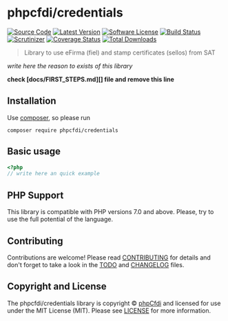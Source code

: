 # phpcfdi/credentials

[![Source Code][badge-source]][source]
[![Latest Version][badge-release]][release]
[![Software License][badge-license]][license]
[![Build Status][badge-build]][build]
[![Scrutinizer][badge-quality]][quality]
[![Coverage Status][badge-coverage]][coverage]
[![Total Downloads][badge-downloads]][downloads]

> Library to use eFirma (fiel) and stamp certificates (sellos) from SAT

*write here the reason to exists of this library*

**check [docs/FIRST_STEPS.md][] file and remove this line**


## Installation

Use [composer](https://getcomposer.org/), so please run
```shell
composer require phpcfdi/credentials
```


## Basic usage

```php
<?php
// write here an quick example
```


## PHP Support

This library is compatible with PHP versions 7.0 and above.
Please, try to use the full potential of the language.


## Contributing

Contributions are welcome! Please read [CONTRIBUTING][] for details
and don't forget to take a look in the [TODO][] and [CHANGELOG][] files.


## Copyright and License

The phpcfdi/credentials library is copyright © [phpCfdi](https://www.phpcfdi.com/)
and licensed for use under the MIT License (MIT). Please see [LICENSE][] for more information.


[contributing]: https://github.com/phpcfdi/credentials/blob/master/CONTRIBUTING.md
[changelog]: https://github.com/phpcfdi/credentials/blob/master/docs/CHANGELOG.md
[todo]: https://github.com/phpcfdi/credentials/blob/master/docs/TODO.md

[source]: https://github.com/phpcfdi/credentials
[release]: https://github.com/phpcfdi/credentials/releases
[license]: https://github.com/phpcfdi/credentials/blob/master/LICENSE
[build]: https://travis-ci.org/phpcfdi/credentials?branch=master
[quality]: https://scrutinizer-ci.com/g/phpcfdi/credentials/
[coverage]: https://scrutinizer-ci.com/g/phpcfdi/credentials/code-structure/master/code-coverage
[downloads]: https://packagist.org/packages/phpcfdi/credentials

[badge-source]: http://img.shields.io/badge/source-phpcfdi/credentials-blue.svg?style=flat-square
[badge-release]: https://img.shields.io/github/release/phpcfdi/credentials.svg?style=flat-square
[badge-license]: https://img.shields.io/badge/license-MIT-brightgreen.svg?style=flat-square
[badge-build]: https://img.shields.io/travis/phpcfdi/credentials/master.svg?style=flat-square
[badge-quality]: https://img.shields.io/scrutinizer/g/phpcfdi/credentials/master.svg?style=flat-square
[badge-coverage]: https://img.shields.io/scrutinizer/coverage/g/phpcfdi/credentials/master.svg?style=flat-square
[badge-downloads]: https://img.shields.io/packagist/dt/phpcfdi/credentials.svg?style=flat-square
